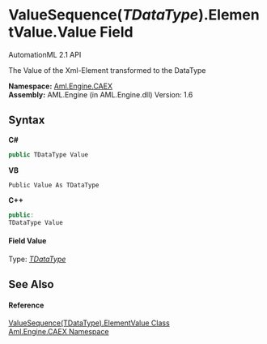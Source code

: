 # ValueSequence(*TDataType*).ElementValue.Value Field
AutomationML 2.1 API 

The Value of the Xml-Element transformed to the DataType

**Namespace:**&nbsp;<a href="N_Aml_Engine_CAEX">Aml.Engine.CAEX</a><br />**Assembly:**&nbsp;AML.Engine (in AML.Engine.dll) Version: 1.6

## Syntax

**C#**<br />
``` C#
public TDataType Value
```

**VB**<br />
``` VB
Public Value As TDataType
```

**C++**<br />
``` C++
public:
TDataType Value
```


#### Field Value
Type: <a href="T_Aml_Engine_CAEX_ValueSequence_1">*TDataType*</a>

## See Also


#### Reference
<a href="T_Aml_Engine_CAEX_ValueSequence_1_ElementValue">ValueSequence(TDataType).ElementValue Class</a><br /><a href="N_Aml_Engine_CAEX">Aml.Engine.CAEX Namespace</a><br />